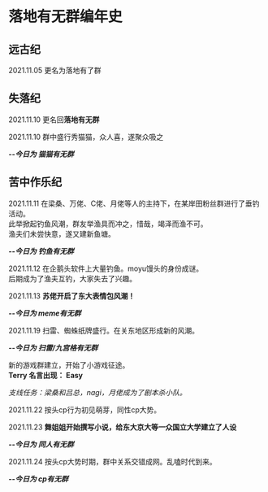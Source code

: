 # 落地有无群编年史

## 远古纪

2021.11.05 更名为落地有了群

## 失落纪

2021.11.10 更名回**落地有无群**

2021.11.10 群中盛行秀猫猫，众人喜，遂聚众吸之

***--今日为 猫猫有无群***

## 苦中作乐纪
2021.11.11 在梁桑、万佬、C佬、月佬等人的主持下，在某岸田粉丝群进行了垂钓活动。  
此举掀起钓鱼风潮，群友举渔具而冲之，惜哉，竭泽而渔不可。  
渔夫们未尝快意，遂又建新鱼塘。

***--今日为 钓鱼有无群***

2021.11.12 在企鹅头软件上大量钓鱼。moyu馒头的身份成谜。  
后期成为了渔夫互钓，大家失去了兴趣。

2021.11.13 **苏佬开启了东大表情包风潮！**

***--今日为 meme有无群***

2021.11.19 扫雷、蜘蛛纸牌盛行。在关东地区形成新的风潮。  

***--今日为 扫雷/九宫格有无群***

新的游戏群建立，开始了小游戏征途。  
**Terry 名言出现： Easy**

*支线任务：梁桑和吕总，nagi，月佬成为了剧本杀小队。*

2021.11.22 按头cp行为初见萌芽，同性cp大势。

2021.11.23 **舞姐姐开始撰写小说，给东大京大等一众国立大学建立了人设**

***--今日为 同人有无群***

2021.11.24 按头cp大势时期，群中关系交错成网。乱嗑时代到来。

***--今日为 cp有无群***
